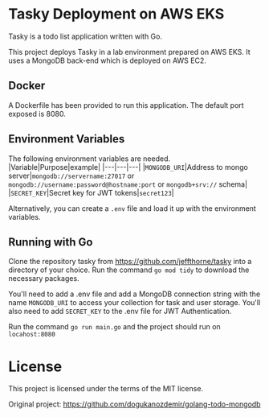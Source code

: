# Tasky Deployment on AWS EKS

Tasky is a todo list application written with Go. 

This project deploys Tasky in a lab environment prepared on AWS EKS. It uses a MongoDB back-end which is deployed on AWS EC2.

## Docker
A Dockerfile has been provided to run this application.  The default port exposed is 8080.

## Environment Variables
The following environment variables are needed.
|Variable|Purpose|example|
|---|---|---|
|`MONGODB_URI`|Address to mongo server|`mongodb://servername:27017` or `mongodb://username:password@hostname:port` or `mongodb+srv://` schema|
|`SECRET_KEY`|Secret key for JWT tokens|`secret123`|

Alternatively, you can create a `.env` file and load it up with the environment variables.

## Running with Go

Clone the repository tasky from https://github.com/jeffthorne/tasky into a directory of your choice. Run the command `go mod tidy` to download the necessary packages.

You'll need to add a .env file and add a MongoDB connection string with the name `MONGODB_URI` to access your collection for task and user storage.
You'll also need to add `SECRET_KEY` to the .env file for JWT Authentication.

Run the command `go run main.go` and the project should run on `locahost:8080`

# License

This project is licensed under the terms of the MIT license.

Original project: https://github.com/dogukanozdemir/golang-todo-mongodb
